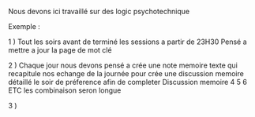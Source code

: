 Nous devons ici travaillé sur des logic psychotechnique 

Exemple : 

1 ) Tout les soirs avant de terminé les sessions a partir de 23H30 Pensé a mettre a jour la page de mot clé 

2 ) Chaque jour nous devons pensé a crée une note memoire texte qui recapitule nos echange de la journée pour crée une discussion memoire détaillé le soir de préference afin de completer Discussion memoire 4 5 6 ETC les combinaison seron longue

3 )